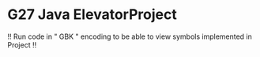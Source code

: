# G27 Java ElevatorProject
!! Run code in " GBK " encoding to be able to view symbols implemented in Project !!
